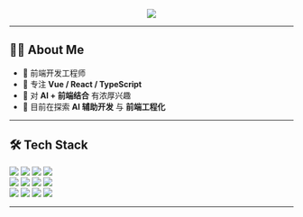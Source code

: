 <!-- 顶部横幅（科技风格 Banner） -->
<!-- "https://capsule-render.vercel.app/api?type=waving&color=0:00F0FF,100:9D00FF&height=200&section=header&text=Darkingtail%20🚀%20Frontend%20Engineer&fontSize=35&fontColor=FFFFFF&animation=fadeIn&fontAlignY=35" -->
<p align="center">
  <img src="https://capsule-render.vercel.app/api?type=waving&color=0:00F0FF,100:9D00FF&height=200&section=header&text=Darkingtail%20🚀&fontSize=35&fontColor=FFFFFF&animation=fadeIn&fontAlignY=35" />
</p>

---

## 👨‍💻 About Me
- 🚀 前端开发工程师  
- 🔭 专注 **Vue / React / TypeScript**  
- 🤖 对 **AI + 前端结合** 有浓厚兴趣  
- 🌱 目前在探索 **AI 辅助开发** 与 **前端工程化**  

---

## 🛠️ Tech Stack

<p align="left">
  <!-- 前端基础 -->
  <img src="https://img.shields.io/badge/JavaScript-F7DF1E?style=for-the-badge&logo=javascript&logoColor=000" />
  <img src="https://img.shields.io/badge/TypeScript-3178C6?style=for-the-badge&logo=typescript&logoColor=fff" />
  <img src="https://img.shields.io/badge/HTML5-E34F26?style=for-the-badge&logo=html5&logoColor=fff" />
  <img src="https://img.shields.io/badge/CSS3-1572B6?style=for-the-badge&logo=css3&logoColor=fff" />
  <br/>
  <!-- 框架 -->
  <img src="https://img.shields.io/badge/Vue-4FC08D?style=for-the-badge&logo=vue.js&logoColor=fff" />
  <img src="https://img.shields.io/badge/React-61DAFB?style=for-the-badge&logo=react&logoColor=000" />
  <img src="https://img.shields.io/badge/Vite-646CFF?style=for-the-badge&logo=vite&logoColor=fff" />
  <img src="https://img.shields.io/badge/Next.js-000000?style=for-the-badge&logo=next.js&logoColor=fff" />
  <br/>
  <!-- AI / 工程化 -->
  <img src="https://img.shields.io/badge/AI-000000?style=for-the-badge&logo=openai&logoColor=00F0FF" />
  <img src="https://img.shields.io/badge/Node.js-339933?style=for-the-badge&logo=node.js&logoColor=fff" />
  <img src="https://img.shields.io/badge/Git-F05032?style=for-the-badge&logo=git&logoColor=fff" />
  <img src="https://img.shields.io/badge/Docker-2496ED?style=for-the-badge&logo=docker&logoColor=fff" />
</p>

---
<!--
## 📊 GitHub Stats

<p align="center">
  <img height="160" src="https://github-readme-stats.vercel.app/api?username=Darkingtail&show_icons=true&theme=radical" alt="GitHub stats" />
  <img height="160" src="https://github-readme-stats.vercel.app/api/top-langs/?username=Darkingtail&layout=compact&theme=radical" alt="Top Langs" />
</p>

---

## 🔥 Contribution Streak

<p align="center">
  <img src="https://streak-stats.demolab.com?user=Darkingtail&theme=radical&hide_border=true&border_radius=10" alt="GitHub Streak" />
</p>

---

## 🐍 Contribution Snake

<p align="center">
  <img src="https://raw.githubusercontent.com/Darkingtail/Darkingtail/output/github-contribution-grid-snake.svg" alt="snake animation" />
</p>
 -->
